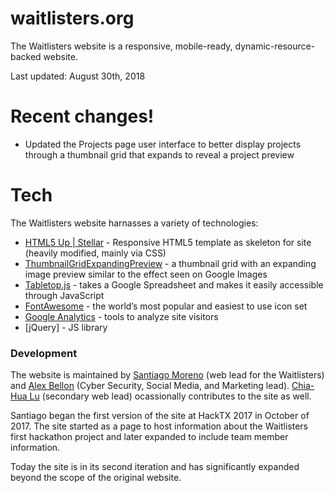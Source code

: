 # waitlisters.org

The Waitlisters website is a responsive, mobile-ready, dynamic-resource-backed website.

Last updated: August 30th, 2018

# Recent changes!
  - Updated the Projects page user interface to better display projects through a thumbnail grid that expands to reveal a project preview

# Tech

The Waitlisters website harnasses a variety of technologies:

* [HTML5 Up | Stellar](https://html5up.net/stellar) - Responsive HTML5 template as skeleton for site (heavily modified, mainly via CSS) 
* [ThumbnailGridExpandingPreview](https://github.com/codrops/ThumbnailGridExpandingPreview) - a thumbnail grid with an expanding image preview similar to the effect seen on Google Images
* [Tabletop.js](https://github.com/jsoma/tabletop) - takes a Google Spreadsheet and makes it easily accessible through JavaScript
* [FontAwesome](https://fontawesome.com) - the world’s most popular and easiest to use icon set 
* [Google Analytics](https://marketingplatform.google.com/about/analytics/) - tools to analyze site visitors
* [jQuery] - JS library

### Development

The website is maintained by [Santiago Moreno](https://github.com/rolsanmordua) (web lead for the Waitlisters) and [Alex Bellon](https://github.com/alex-bellon) (Cyber Security, Social Media, and Marketing lead). [Chia-Hua Lu](https://github.com/ChiaHuaLu) (secondary web lead) ocassionally contributes to the site as well. 

Santiago began the first version of the site at HackTX 2017 in October of 2017. The site started as a page to host information about the Waitlisters first hackathon project and later expanded to include team member information. 

Today the site is in its second iteration and has significantly expanded beyond the scope of the original website. 